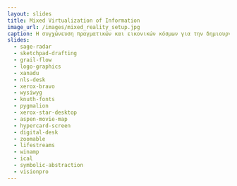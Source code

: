 ```yaml
---
layout: slides
title: Mixed Virtualization of Information 
image_url: /images/mixed_reality_setup.jpg
caption: Η συγχώνευση πραγματικών και εικονικών κόσμων για την δημιουργία ενός νέου περιβάλλοντος, στο οποίο πραγματικά και ψηφιακά αντικείμενα συνυπάρχουν και αλληλεπιδρούν σε πραγματικό χρόνο. Προϋποθέτει την τοποθέτηση εικονικών πραγματικοτήτων μέσα σε έναν πραγματικό χώρο, έτσι ώστε τα εικονικά στοιχεία να είναι σε θέση να αλληλεπιδράσουν (ως ενα βαθμό) με την πραγματικότητα του φυσικού χώρου. 
slides:
  - sage-radar 
  - sketchpad-drafting
  - grail-flow
  - logo-graphics
  - xanadu
  - nls-desk
  - xerox-bravo
  - wysiwyg
  - knuth-fonts
  - pygmalion
  - xerox-star-desktop
  - aspen-movie-map
  - hypercard-screen
  - digital-desk
  - zoomable
  - lifestreams
  - winamp
  - ical
  - symbolic-abstraction
  - visionpro
---
```

